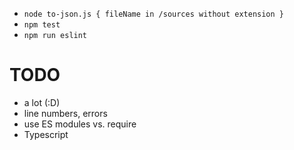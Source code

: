 - `node to-json.js { fileName in /sources without extension }`
- `npm test`
- `npm run eslint`

# TODO
- a lot (:D)
- line numbers, errors
- use ES modules vs. require
- Typescript
